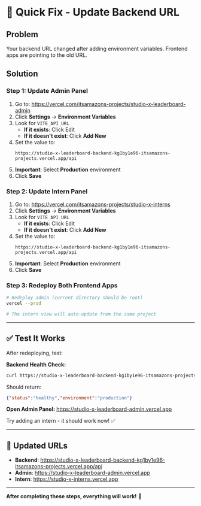# 🚨 Quick Fix - Update Backend URL

## Problem
Your backend URL changed after adding environment variables. Frontend apps are pointing to the old URL.

## Solution

### **Step 1: Update Admin Panel**

1. Go to: https://vercel.com/itsamazons-projects/studio-x-leaderboard-admin
2. Click **Settings** → **Environment Variables**
3. Look for `VITE_API_URL`
   - **If it exists**: Click Edit
   - **If it doesn't exist**: Click **Add New**
4. Set the value to:
   ```
   https://studio-x-leaderboard-backend-kg1by1e96-itsamazons-projects.vercel.app/api
   ```
5. **Important**: Select **Production** environment
6. Click **Save**

### **Step 2: Update Intern Panel**

1. Go to: https://vercel.com/itsamazons-projects/studio-x-interns
2. Click **Settings** → **Environment Variables**
3. Look for `VITE_API_URL`
   - **If it exists**: Click Edit
   - **If it doesn't exist**: Click **Add New**
4. Set the value to:
   ```
   https://studio-x-leaderboard-backend-kg1by1e96-itsamazons-projects.vercel.app/api
   ```
5. **Important**: Select **Production** environment
6. Click **Save**

### **Step 3: Redeploy Both Frontend Apps**

```bash
# Redeploy admin (current directory should be root)
vercel --prod

# The intern view will auto-update from the same project
```

---

## ✅ Test It Works

After redeploying, test:

**Backend Health Check:**
```bash
curl https://studio-x-leaderboard-backend-kg1by1e96-itsamazons-projects.vercel.app/health
```

Should return:
```json
{"status":"healthy","environment":"production"}
```

**Open Admin Panel:**
https://studio-x-leaderboard-admin.vercel.app

Try adding an intern - it should work now! ✅

---

## 📝 Updated URLs

- **Backend**: https://studio-x-leaderboard-backend-kg1by1e96-itsamazons-projects.vercel.app/api
- **Admin**: https://studio-x-leaderboard-admin.vercel.app
- **Intern**: https://studio-x-interns.vercel.app

---

**After completing these steps, everything will work!** 🎉


